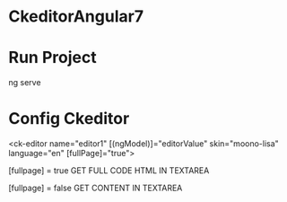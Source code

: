 # CkeditorAngular7

# Run Project
 ng serve

# Config Ckeditor
<ck-editor name="editor1" [(ngModel)]="editorValue" skin="moono-lisa" language="en" [fullPage]="true"></ck-editor>

[fullpage] = true 
GET FULL CODE HTML IN TEXTAREA 

[fullpage] = false
GET CONTENT IN TEXTAREA

